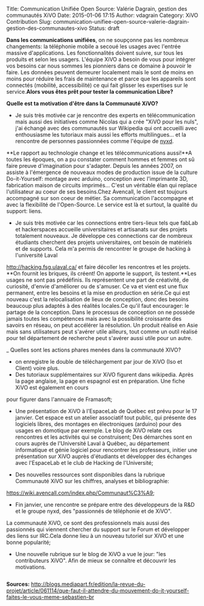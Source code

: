 Title: Communication Unifiée Open Source: Valérie Dagrain, gestion des communautés XiVO
Date: 2015-01-06 17:15
Author: vdagrain
Category: XiVO Contribution
Slug: communication-unifiee-open-source-valerie-dagrain-gestion-des-communautes-xivo
Status: draft

**Dans les communications unifiées**, on ne soupçonne pas les nombreux
changements: la téléphonie mobile a secoué les usages avec l'entrée
massive d'applications. Les fonctionnalités doivent suivre, sur tous les
produits et selon les usagers. L'équipe XiVO a besoin de vous pour
intégrer vos besoins car nous sommes les pionniers dans ce domaine à
pouvoir le faire. Les données peuvent demeurer localement mais le sont
de moins en moins pour réduire les frais de maintenance et parce que les
appareils sont connectés (mobilité, accessibilité) ce qui fait glisser
les expertises sur le service.**Alors vous êtes prêt pour tester la
communication Libre?**

**Quelle est ta motivation d'être dans la Communauté XiVO?**

-   Je suis très motivée car je rencontre des experts en
    télécommunication mais aussi des initiatives comme Nicolas qui a
    crée "XiVO pour les nuls", j'ai échangé avec des communautés sur
    Wikipedia qui ont accueilli avec enthousiasme les tutoriaux mais
    aussi les efforts multilingues... et la rencontre de personnes
    passionnées comme l'équipe de
    [nyxd](http://retroplace.nyxd.org/2014/02/23/ipbx-astuce-post-installation-de-xivo-sur-kimsufi/).

**Le rapport au technologie change et les télécommunications aussi!**A
toutes les époques, on a pu constater comment hommes et femmes ont sû
faire preuve d'imagination pour s'adapter. Depuis les années 2007, on
assiste à l'émergence de nouveaux modes de production issue de la
culture Do-it-Yourself: montage avec arduino, conception avec
l'imprimante 3D, fabrication maison de circuits imprimés... C'est un
véritable élan qui replace l'utilisateur au coeur de ses besoins.Chez
Avencall, le client est toujours accompagné sur son coeur de métier. Sa
communication l'accompagne et avec la flexibilité de l'Open-Source. Le
service est là et surtout, la qualité du support: liens.

-   Je suis très motivée car les connections entre tiers-lieux tels que
    fabLab et hackerspaces accueille universitaires et artisanats sur
    des projets totalement nouveaux. Je développe ces connections car de
    nombreux étudiants cherchent des projets universitaires, ont besoin
    de matériels et de supports. Cela m'a permis de rencontrer le groupe
    de hacking à l'université Laval

http://hacking.fsg.ulaval.ca/ et faire décoller les rencontres et les
projets. **On fournit les briques, ils créent! On apporte le support,
ils testent.**Les usages ne sont pas prédéfinis. Ils représentent une
part de créativité, de curiosité, d'envie d'améliorer ou de s'amuser. Ce
va et vient est une flux permanent, entre les besoins et la mise en
production en série.Ce qui est nouveau c'est la relocalisation de lieux
de conception, donc des besoins beaucoup plus adaptés à des réalités
locales.Ce qu'il faut encourager: le partage de la conception. Dans le
processus de conception on ne possède jamais toutes les compétences mais
avec la possibilité croissante des savoirs en réseau, on peut accélérer
la résolution. Un produit réalisé en Asie mais sans utilisateurs peut
s'avérer utile ailleurs, tout comme un outil réalisé pour tel
département de recherche peut s'avérer aussi utile pour un autre.

\_ Quelles sont les actions phares menées dans la communauté XIVO?

-   on enregistre le double de téléchargement par jour de XiVO (Iso
    et Client) voire plus.
-   Des tutoriaux supplémentaires sur XiVO figurent dans wikipedia.
    Après la page anglaise, la page en espagnol est en préparation. Une
    fiche XiVO est également en cours

pour figurer dans l'annuaire de Framasoft;

-   Une présentation de XiVO à l'EspaceLab de Québec est prévu pour le
    17 janvier. Cet espace est un atelier associatif tout public, qui
    présente des logiciels libres, des montages en
    électroniques (arduino) pour des usages en domotique par exemple. Le
    blog de XiVO relate ces rencontres et les activités qui se
    construisent; Des démarches sont en cours auprès de l'Université
    Laval à Québec, au département informatique et génie logiciel pour
    rencontrer les professeurs, initier une présentation sur XiVO auprès
    d'étudiants et développer des échanges avec l'EspaceLab et le club
    de Hacking de l'Université;

<!-- -->

-   Des nouvelles ressources sont disponibles dans la rubrique
    Communauté XiVO sur les chiffres, analyses et bibliographie:

https://wiki.avencall.com/index.php/Communaut%C3%A9;

-   Fin janvier, une rencontre se prépare entre des développeurs de la
    R&D et le groupe nyxd, des "passionnés de téléphonie et de XiVO".

La communauté XiVO, ce sont des professionnels mais aussi des passionnés
qui viennent chercher du support sur le Forum et développer des liens
sur IRC.Cela donne lieu à un nouveau tutoriel sur XiVO et une bonne
popularité;

-   Une nouvelle rubrique sur le blog de XiVO a vue le jour: "les
    contributeurs XiVO". Afin de mieux se connaître et découvrir
    les motivations.

<!-- -->

~~~

~~~


**Sources:**
http://blogs.mediapart.fr/edition/la-revue-du-projet/article/061114/que-faut-il-attendre-du-mouvement-do-it-yourself-faites-le-vous-meme-sebastien-br

</p>

